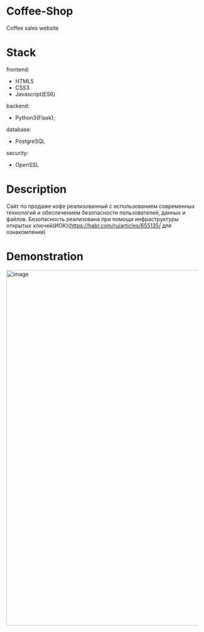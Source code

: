 # Coffee-Shop
Coffee sales website
# Stack
frontend:
- HTML5
- CSS3
- Javascript(ES6)

backend:
- Python3(Flask);

database:
- PostgreSQL

security:
- OpenSSL

# Description
Сайт по продаже кофе реализованный с использованием современных технологий и обеспечением безопасности пользователей, данных и файлов. Безопасность реализована при помощи инфраструктуры открытых ключей(ИОК)(https://habr.com/ru/articles/655135/ для ознакомления)

# Demonstration

<img width="1553" height="936" alt="image" src="https://github.com/user-attachments/assets/cf4debf0-d37a-44ed-8347-e500b15490bb" />


